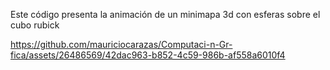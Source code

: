 Este código presenta la animación de un minimapa 3d con esferas sobre el cubo rubick


https://github.com/mauriciocarazas/Computaci-n-Gr-fica/assets/26486569/42dac963-b852-4c59-986b-af558a6010f4

